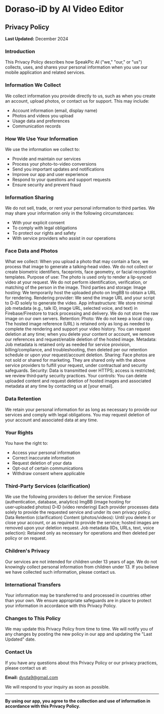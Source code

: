 # Doraso-iD by AI Video Editor

## Privacy Policy

**Last Updated:** December 2024

### Introduction
This Privacy Policy describes how SpeakPic AI ("we," "our," or "us") collects, uses, and shares your personal information when you use our mobile application and related services.

### Information We Collect
We collect information you provide directly to us, such as when you create an account, upload photos, or contact us for support. This may include:
- Account information (email, display name)
- Photos and videos you upload
- Usage data and preferences
- Communication records

### How We Use Your Information
We use the information we collect to:
- Provide and maintain our services
- Process your photo-to-video conversions
- Send you important updates and notifications
- Improve our app and user experience
- Respond to your questions and support requests
- Ensure security and prevent fraud

### Information Sharing
We do not sell, trade, or rent your personal information to third parties. We may share your information only in the following circumstances:
- With your explicit consent
- To comply with legal obligations
- To protect our rights and safety
- With service providers who assist in our operations

### Face Data and Photos
What we collect: When you upload a photo that may contain a face, we process that image to generate a talking‑head video. We do not collect or create biometric identifiers, faceprints, face geometry, or facial recognition templates.
Purpose of use: The photo is used only to render a lip‑synced video at your request. We do not perform identification, verification, or matching of the person in the image.
Third parties and storage:
Image hosting: We temporarily host the uploaded photo on ImgBB to obtain a URL for rendering.
Rendering provider: We send the image URL and your script to D‑ID solely to generate the video.
App infrastructure: We store minimal job metadata (e.g., talk ID, image URL, selected voice, and text) in Firebase/Firestore to track processing and delivery. We do not store the raw image on our own servers.
Retention:
Photo: We do not keep a local copy. The hosted image reference (URL) is retained only as long as needed to complete the rendering and support your video history. You can request deletion at any time; when you delete your content or account, we remove our references and request/enable deletion of the hosted image.
Metadata: Job metadata is retained only as needed for service provision, billing/compliance, and troubleshooting, then deleted per our retention schedule or upon your request/account deletion.
Sharing: Face photos are not sold or shared for marketing. They are shared only with the above service providers to fulfill your request, under contractual and security safeguards.
Security: Data is transmitted over HTTPS; access is restricted; we review third‑party security practices.
Your controls: You can delete uploaded content and request deletion of hosted images and associated metadata at any time by contacting us at [your email].

### Data Retention
We retain your personal information for as long as necessary to provide our services and comply with legal obligations. You may request deletion of your account and associated data at any time.

### Your Rights
You have the right to:
- Access your personal information
- Correct inaccurate information
- Request deletion of your data
- Opt-out of certain communications
- Withdraw consent where applicable

### Third-Party Services (clarification)
We use the following providers to deliver the service:
Firebase (authentication, database, analytics)
ImgBB (image hosting for user‑uploaded photos)
D‑ID (video rendering)
Each provider processes data solely to provide the requested service and under its own privacy policy.
Data Retention (clarification)
Content (photos/videos): Until you delete it or close your account, or as required to provide the service; hosted images are removed upon your deletion request.
Job metadata (IDs, URLs, text, voice selection): Retained only as necessary for operations and then deleted per policy or on request.

### Children's Privacy
Our services are not intended for children under 13 years of age. We do not knowingly collect personal information from children under 13. If you believe we have collected such information, please contact us.

### International Transfers
Your information may be transferred to and processed in countries other than your own. We ensure appropriate safeguards are in place to protect your information in accordance with this Privacy Policy.

### Changes to This Policy
We may update this Privacy Policy from time to time. We will notify you of any changes by posting the new policy in our app and updating the "Last Updated" date.

### Contact Us
If you have any questions about this Privacy Policy or our privacy practices, please contact us at:

**Email:** dyuta9@gmail.com

We will respond to your inquiry as soon as possible.

---

**By using our app, you agree to the collection and use of information in accordance with this Privacy Policy.**
